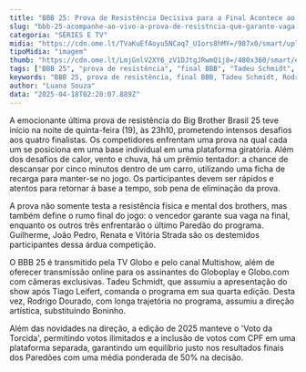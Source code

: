 ```yaml
---
title: "BBB 25: Prova de Resistência Decisiva para a Final Acontece ao Vivo"
slug: "bbb-25-acompanhe-ao-vivo-a-prova-de-resistncia-que-garante-vaga-na-final"
categoria: "SÉRIES E TV"
midia: "https://cdn.ome.lt/TVaKuEfAoyu5NCaq7_U1ors8hMY=/987x0/smart/uploads/conteudo/fotos/bbb25-renata-prova-resistencia.jpg"
tipoMidia: "imagem"
thumb: "https://cdn.ome.lt/LmjGnlV2XY6_zV1DJtgJRwmQ1j8=/480x360/smart/extras/conteudos/bbb25-renata-prova-resistencia-peq.jpg"
tags: ["BBB 25", "prova de resistência", "final BBB", "Tadeu Schmidt", "Rodrigo Dourado", "Globoplay", "Big Brother Brasil 25"]
keywords: "BBB 25, prova de resistência, final BBB, Tadeu Schmidt, Rodrigo Dourado, Globoplay, Big Brother Brasil 25"
author: "Luana Souza"
data: "2025-04-18T02:20:07.889Z"
---
```


A emocionante última prova de resistência do Big Brother Brasil 25 teve início na noite de quinta-feira (19), às 23h10, prometendo intensos desafios aos quatro finalistas. Os competidores enfrentam uma prova na qual cada um se posiciona em uma base individual em uma plataforma giratória. Além dos desafios de calor, vento e chuva, há um prêmio tentador: a chance de descansar por cinco minutos dentro de um carro, utilizando uma ficha de recarga para manter-se no jogo. Os participantes devem ser rápidos e atentos para retornar à base a tempo, sob pena de eliminação da prova.

A prova não somente testa a resistência física e mental dos brothers, mas também define o rumo final do jogo: o vencedor garante sua vaga na final, enquanto os outros três enfrentarão o último Paredão do programa. Guilherme, João Pedro, Renata e Vitória Strada são os destemidos participantes dessa árdua competição.

O BBB 25 é transmitido pela TV Globo e pelo canal Multishow, além de oferecer transmissão online para os assinantes do Globoplay e Globo.com com câmeras exclusivas. Tadeu Schmidt, que assumiu a apresentação do show após Tiago Leifert, comanda o programa em sua quarta edição. Desta vez, Rodrigo Dourado, com longa trajetória no programa, assumiu a direção artística, substituindo Boninho.

Além das novidades na direção, a edição de 2025 manteve o 'Voto da Torcida', permitindo votos ilimitados e a inclusão de votos com CPF em uma plataforma separada, garantindo um equilíbrio justo nos resultados finais dos Paredões com uma média ponderada de 50% na decisão.